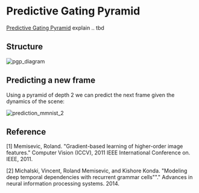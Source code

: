# Predictive Gating Pyramid
[Predictive Gating Pyramid](https://papers.nips.cc/paper/5549-modeling-deep-temporal-dependencies-with-recurrent-grammar-cells)
explain .. tbd

## Structure

![pgp_diagram](https://user-images.githubusercontent.com/831215/32362587-df2d50ca-c06a-11e7-9150-b5ac18d855f6.png)

## Predicting a new frame

Using a pyramid of depth 2 we can predict the next frame given the dynamics of the scene:

![prediction_mmnist_2](https://user-images.githubusercontent.com/831215/30984602-0ce91894-a48e-11e7-9c4a-1f4fcd1e0518.png)

## Reference

[1] Memisevic, Roland. "Gradient-based learning of higher-order image features." Computer Vision (ICCV), 2011 IEEE International Conference on. IEEE, 2011.

[2] Michalski, Vincent, Roland Memisevic, and Kishore Konda. "Modeling deep temporal dependencies with recurrent grammar cells""." Advances in neural information processing systems. 2014.
